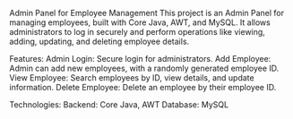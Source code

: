 Admin Panel for Employee Management
This project is an Admin Panel for managing employees, built with Core Java, AWT, and MySQL. It allows administrators to log in securely and perform operations like viewing, adding, updating, and deleting employee details.

Features:
Admin Login: Secure login for administrators.
Add Employee: Admin can add new employees, with a randomly generated employee ID.
View Employee: Search employees by ID, view details, and update information.
Delete Employee: Delete an employee by their employee ID.

Technologies:
Backend: Core Java, AWT
Database: MySQL
